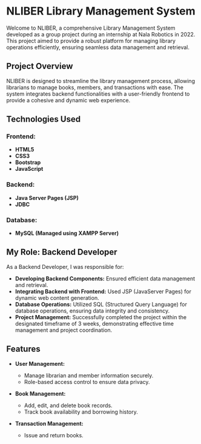 # NLIBER Library Management System

Welcome to NLIBER, a comprehensive Library Management System developed as a group project during an internship at Nala Robotics in 2022. This project aimed to provide a robust platform for managing library operations efficiently, ensuring seamless data management and retrieval.

## Project Overview

NLIBER is designed to streamline the library management process, allowing librarians to manage books, members, and transactions with ease. The system integrates backend functionalities with a user-friendly frontend to provide a cohesive and dynamic web experience.

## Technologies Used

### Frontend:
- **HTML5**
- **CSS3**
- **Bootstrap**
- **JavaScript**

### Backend:
- **Java Server Pages (JSP)**
- **JDBC**

### Database:
- **MySQL (Managed using XAMPP Server)**

## My Role: Backend Developer

As a Backend Developer, I was responsible for:
- **Developing Backend Components:** Ensured efficient data management and retrieval.
- **Integrating Backend with Frontend:** Used JSP (JavaServer Pages) for dynamic web content generation.
- **Database Operations:** Utilized SQL (Structured Query Language) for database operations, ensuring data integrity and consistency.
- **Project Management:** Successfully completed the project within the designated timeframe of 3 weeks, demonstrating effective time management and project coordination.

## Features

- **User Management:**
  - Manage librarian and member information securely.
  - Role-based access control to ensure data privacy.

- **Book Management:**
  - Add, edit, and delete book records.
  - Track book availability and borrowing history.

- **Transaction Management:**
  - Issue and return books.
